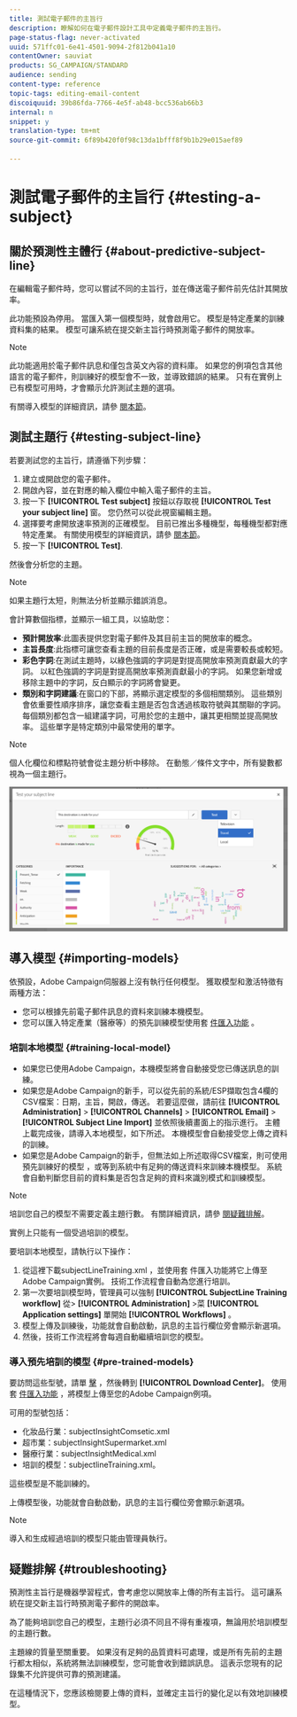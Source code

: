 ```yaml
---
title: 測試電子郵件的主旨行
description: 瞭解如何在電子郵件設計工具中定義電子郵件的主旨行。
page-status-flag: never-activated
uuid: 571ffc01-6e41-4501-9094-2f812b041a10
contentOwner: sauviat
products: SG_CAMPAIGN/STANDARD
audience: sending
content-type: reference
topic-tags: editing-email-content
discoiquuid: 39b86fda-7766-4e5f-ab48-bcc536ab66b3
internal: n
snippet: y
translation-type: tm+mt
source-git-commit: 6f89b420f0f98c13da1bfff8f9b1b29e015aef89

---
```


# 測試電子郵件的主旨行 {#testing-a-subject}


## 關於預測性主體行 {#about-predictive-subject-line}

在編輯電子郵件時，您可以嘗試不同的主旨行，並在傳送電子郵件前先估計其開放率。

此功能預設為停用。 當匯入第一個模型時，就會啟用它。 模型是特定產業的訓練資料集的結果。 模型可讓系統在提交新主旨行時預測電子郵件的開放率。

>[!NOTE]
>
>此功能適用於電子郵件訊息和僅包含英文內容的資料庫。 如果您的例項包含其他語言的電子郵件，則訓練好的模型會不一致，並導致錯誤的結果。 只有在實例上已有模型可用時，才會顯示允許測試主題的選項。

有關導入模型的詳細資訊，請參 [閱本節](#importing-models)。

## 測試主題行 {#testing-subject-line}

若要測試您的主旨行，請遵循下列步驟：

1. 建立或開啟您的電子郵件。
1. 開啟內容，並在對應的輸入欄位中輸入電子郵件的主旨。
1. 按一下 **[!UICONTROL Test subject]** 按鈕以存取視 **[!UICONTROL Test your subject line]** 窗。 您仍然可以從此視窗編輯主題。
1. 選擇要考慮開放速率預測的正確模型。 目前已推出多種機型，每種機型都對應特定產業。 有關使用模型的詳細資訊，請參 [閱本節](#importing-models)。
1. 按一下 **[!UICONTROL Test]**.

然後會分析您的主題。

>[!NOTE]
>
>如果主題行太短，則無法分析並顯示錯誤消息。

會計算數個指標，並顯示一組工具，以協助您：

* **預計開放率**:此圖表提供您對電子郵件及其目前主旨的開放率的概念。
* **主旨長度**:此指標可讓您查看主題的目前長度是否正確，或是需要較長或較短。
* **彩色字詞**:在測試主題時，以綠色強調的字詞是對提高開放率預測貢獻最大的字詞。 以紅色強調的字詞是對提高開放率預測貢獻最小的字詞。 如果您新增或移除主題中的字詞，反白顯示的字詞將會變更。
* **類別和字詞建議**:在窗口的下部，將顯示選定模型的多個相關類別。 這些類別會依重要性順序排序，讓您查看主題是否包含透過核取符號與其關聯的字詞。 每個類別都包含一組建議字詞，可用於您的主題中，讓其更相關並提高開放率。 這些單字是特定類別中最常使用的單字。

>[!NOTE]
>
>個人化欄位和標點符號會從主題分析中移除。 在動態／條件文字中，所有變數都視為一個主題行。

![](assets/predictive_subject_line_example.png)

## 導入模型 {#importing-models}

依預設，Adobe Campaign伺服器上沒有執行任何模型。 獲取模型和激活特徵有兩種方法：

* 您可以根據先前電子郵件訊息的資料來訓練本機模型。
* 您可以匯入特定產業（醫療等）的預先訓練模型使用套 [件匯入功能](../../automating/using/managing-packages.md) 。

### 培訓本地模型 {#training-local-model}

* 如果您已使用Adobe Campaign，本機模型將會自動接受您已傳送訊息的訓練。
* 如果您是Adobe Campaign的新手，可以從先前的系統/ESP擷取包含4欄的CSV檔案：日期，主旨，開啟，傳送。 若要這麼做，請前往 **[!UICONTROL Administration]** > **[!UICONTROL Channels]** > **[!UICONTROL Email]** > **[!UICONTROL Subject Line Import]** 並依照後續畫面上的指示進行。 主體上載完成後，請導入本地模型，如下所述。 本機模型會自動接受您上傳之資料的訓練。
* 如果您是Adobe Campaign的新手，但無法如上所述取得CSV檔案，則可使用預先訓練好的模型 [](#pre-trained-models) ，或等到系統中有足夠的傳送資料來訓練本機模型。 系統會自動判斷您目前的資料集是否包含足夠的資料來識別模式和訓練模型。

>[!NOTE]
>
>培訓您自己的模型不需要定義主題行數。 有關詳細資訊，請參 [閱疑難排解](#troubleshooting)。
>
>實例上只能有一個受過培訓的模型。

要培訓本地模型，請執行以下操作：
1. 從這裡下載subjectLineTraining.xml [](https://support.neolane.net/webApp/downloadCenter?__userConfig=psaDownloadCenter) ，並使用套 [](../../automating/using/managing-packages.md) 件匯入功能將它上傳至Adobe Campaign實例。 技術工作流程會自動為您進行培訓。
1. 第一次要培訓模型時，管理員可以強制 **[!UICONTROL SubjectLine Training workflow]** 從> **[!UICONTROL Administration]** >菜 **[!UICONTROL Application settings]** 單開始 **[!UICONTROL Workflows]** 。
1. 模型上傳及訓練後，功能就會自動啟動，訊息的主旨行欄位旁會顯示新選項。
1. 然後，技術工作流程將會每週自動繼續培訓您的模型。

### 導入預先培訓的模型 {#pre-trained-models}

要訪問這些型號，請單 [擊](https://support.neolane.net/webApp/extranetLogin) ，然後轉到 **[!UICONTROL Download Center]**。 使用套 [件匯入功能](../../automating/using/managing-packages.md) ，將模型上傳至您的Adobe Campaign例項。

可用的型號包括：

* 化妝品行業：subjectInsightComsetic.xml
* 超市業：subjectInsightSupermarket.xml
* 醫療行業：subjectInsightMedical.xml
* 培訓的模型：subjectlineTraining.xml。

這些模型是不能訓練的。

上傳模型後，功能就會自動啟動，訊息的主旨行欄位旁會顯示新選項。

>[!NOTE]
>
>導入和生成經過培訓的模型只能由管理員執行。

## 疑難排解 {#troubleshooting}

預測性主旨行是機器學習程式，會考慮您以開放率上傳的所有主旨行。 這可讓系統在提交新主旨行時預測電子郵件的開啟率。

為了能夠培訓您自己的模型，主題行必須不同且不得有重複項，無論用於培訓模型的主題行數。

主題線的質量至關重要。 如果沒有足夠的品質資料可處理，或是所有先前的主題行都太相似，系統將無法訓練模型，您可能會收到錯誤訊息。 這表示您現有的記錄集不允許提供可靠的預測建議。

在這種情況下，您應該檢閱要上傳的資料，並確定主旨行的變化足以有效地訓練模型。

<!--Some clients have reported this issue: I have had the subject line training workflow running for about a year now.  It has trained on 883 records and I am still seeing the message "The existing dataset is not enough to generate a model."  I do get an error in the workflow every time it runs "XML-110009 Unable to find the element 'runwf' of path '/' (document with schema 'serverConf')".

For this, campaign takes the subject line as training data and tries to come up with significant enough model to predict open rate with 95% confidence.

The 400 subject line number is mention with at least and is only indicative, model generation will also depend on quality of these lines.

It may happen that even 10k subject lines don't lead to model generation if they are too similar.

It means that it can be case that you don't have enough subject lines to generate the model and it is giving this error.

If you are getting an error/warning message, it means that your existing set of records is not enough for the predictive subject module to give a high confidence suggestion.

Adobe recommends reviewing the data you are uploading as the similarity of the subject lines might be the issue.-->
